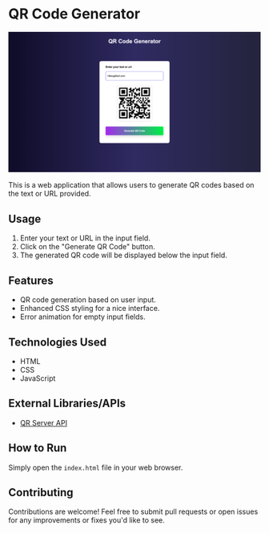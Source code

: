 # QR Code Generator

![QR Code Generator](<QR Code Generator.png>)

This is a web application that allows users to generate QR codes based on the text or URL provided.

## Usage

1. Enter your text or URL in the input field.
2. Click on the "Generate QR Code" button.
3. The generated QR code will be displayed below the input field.

## Features

- QR code generation based on user input.
- Enhanced CSS styling for a nice interface.
- Error animation for empty input fields.

## Technologies Used

- HTML
- CSS
- JavaScript

## External Libraries/APIs

- [QR Server API](https://www.qrserver.com/)

## How to Run

Simply open the `index.html` file in your web browser.

## Contributing

Contributions are welcome! Feel free to submit pull requests or open issues for any improvements or fixes you'd like to see.
